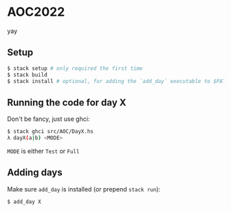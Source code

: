 # AOC2022

yay

## Setup

```sh
$ stack setup # only required the first time
$ stack build
$ stack install # optional, for adding the `add_day` executable to $PATH
```

## Running the code for day X

Don't be fancy, just use ghci:
```sh
$ stack ghci src/AOC/DayX.hs
λ dayX(a|b) <MODE>
```
`MODE` is either `Test` or `Full`



## Adding days

Make sure `add_day` is installed (or prepend `stack run`):
```sh
$ add_day X
```
